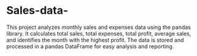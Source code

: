 # Sales-data-
This project analyzes monthly sales and expenses data using the pandas library. It calculates total sales, total expenses, total profit, average sales, and identifies the month with the highest profit. The data is stored and processed in a pandas DataFrame for easy analysis and reporting.
